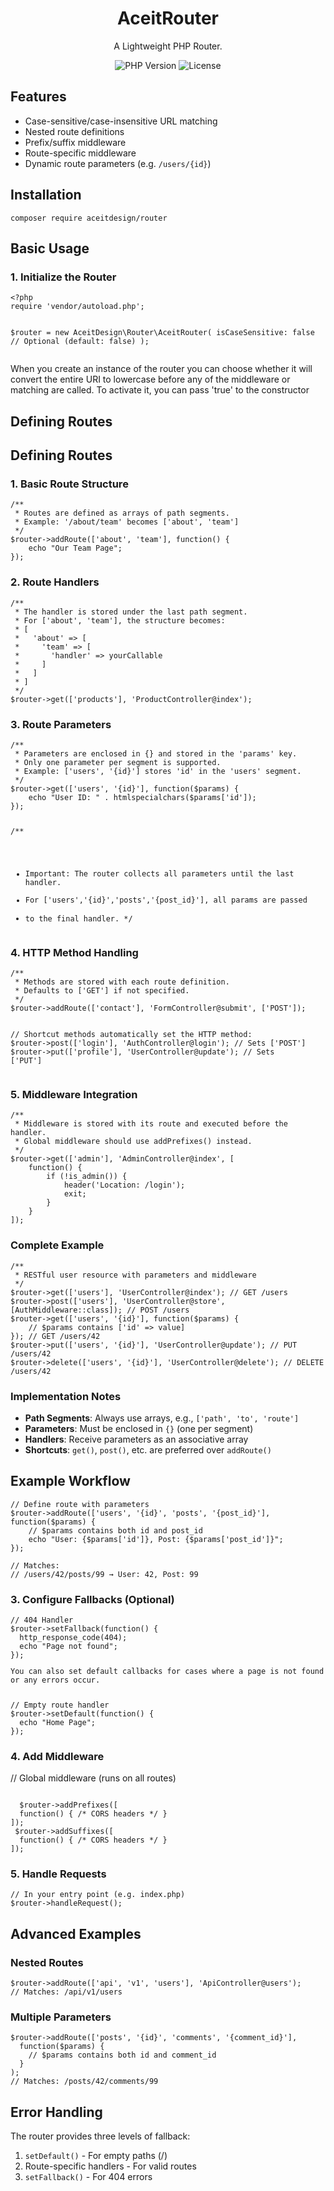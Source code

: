 <div align="center">
  <h1>AceitRouter</h1>
  <p>A Lightweight PHP Router.</p>
  
  <div>
    <img src="https://img.shields.io/badge/PHP-8.0+-777BB4?logo=php" alt="PHP Version">
    <img src="https://img.shields.io/badge/License-MIT-blue.svg" alt="License">
  </div>
</div>

<h2>Features</h2>
<ul>
  <li>Case-sensitive/case-insensitive URL matching</li>
  <li>Nested route definitions</li>
  <li>Prefix/suffix middleware</li>
  <li>Route-specific middleware</li>
  <li>Dynamic route parameters (e.g. <code>/users/{id}</code>)</li>
</ul>

<h2>Installation</h2>
<pre><code>composer require aceitdesign/router</code></pre>

<h2>Basic Usage</h2>

<h3>1. Initialize the Router</h3>
<pre><code>&lt;?php
require 'vendor/autoload.php';

$router = new AceitDesign\Router\AceitRouter(
  isCaseSensitive: false // Optional (default: false)
);
</code></pre>
<p>When you create an instance of the router you can choose whether it will convert the entire URI to lowercase before any of the middleware or matching are called. To activate it, you can pass 'true' to the constructor</p>
<h2>Defining Routes</h2>

<h2>Defining Routes</h2>

<h3>1. Basic Route Structure</h3>
<pre><code>/**
 * Routes are defined as arrays of path segments.
 * Example: '/about/team' becomes ['about', 'team']
 */
$router->addRoute(['about', 'team'], function() {
    echo "Our Team Page";
});</code></pre>

<h3>2. Route Handlers</h3>
<pre><code>/**
 * The handler is stored under the last path segment.
 * For ['about', 'team'], the structure becomes:
 * [
 *   'about' => [
 *     'team' => [
 *       'handler' => yourCallable
 *     ]
 *   ]
 * ]
 */
$router->get(['products'], 'ProductController@index');</code></pre>

<h3>3. Route Parameters</h3>
<pre><code>/**
 * Parameters are enclosed in {} and stored in the 'params' key.
 * Only one parameter per segment is supported.
 * Example: ['users', '{id}'] stores 'id' in the 'users' segment.
 */
$router->get(['users', '{id}'], function($params) {
    echo "User ID: " . htmlspecialchars($params['id']);
});

/**
 * Important: The router collects all parameters until the last handler.
 * For ['users','{id}','posts','{post_id}'], all params are passed
 * to the final handler.
 */</code></pre>

<h3>4. HTTP Method Handling</h3>
<pre><code>/**
 * Methods are stored with each route definition.
 * Defaults to ['GET'] if not specified.
 */
$router->addRoute(['contact'], 'FormController@submit', ['POST']);

// Shortcut methods automatically set the HTTP method:
$router->post(['login'], 'AuthController@login');  // Sets ['POST']
$router->put(['profile'], 'UserController@update'); // Sets ['PUT']</code></pre>

<h3>5. Middleware Integration</h3>
<pre><code>/**
 * Middleware is stored with its route and executed before the handler.
 * Global middleware should use addPrefixes() instead.
 */
$router->get(['admin'], 'AdminController@index', [
    function() {
        if (!is_admin()) {
            header('Location: /login');
            exit;
        }
    }
]);</code></pre>

<h3>Complete Example</h3>
<pre><code>/**
 * RESTful user resource with parameters and middleware
 */
$router->get(['users'], 'UserController@index'); // GET /users
$router->post(['users'], 'UserController@store', [AuthMiddleware::class]); // POST /users
$router->get(['users', '{id}'], function($params) {
    // $params contains ['id' => value]
}); // GET /users/42
$router->put(['users', '{id}'], 'UserController@update'); // PUT /users/42
$router->delete(['users', '{id}'], 'UserController@delete'); // DELETE /users/42</code></pre>

<h3>Implementation Notes</h3>
<ul>
  <li><strong>Path Segments</strong>: Always use arrays, e.g., <code>['path', 'to', 'route']</code></li>
  <li><strong>Parameters</strong>: Must be enclosed in <code>{}</code> (one per segment)</li>
  <li><strong>Handlers</strong>: Receive parameters as an associative array</li>
  <li><strong>Shortcuts</strong>: <code>get()</code>, <code>post()</code>, etc. are preferred over <code>addRoute()</code></li>
</ul>
<h2>Example Workflow</h2>

<pre><code>// Define route with parameters
$router->addRoute(['users', '{id}', 'posts', '{post_id}'], function($params) {
    // $params contains both id and post_id
    echo "User: {$params['id']}, Post: {$params['post_id']}";
});

// Matches:
// /users/42/posts/99 → User: 42, Post: 99
</code></pre>
<h3>3. Configure Fallbacks (Optional)</h3>
<pre><code>// 404 Handler
$router->setFallback(function() {
  http_response_code(404);
  echo "Page not found";
});
<p>You can also set default callbacks for cases where a page is not found or any errors occur.</p>
// Empty route handler
$router->setDefault(function() {
  echo "Home Page";
});
</code></pre>

<h3>4. Add Middleware</h3>
// Global middleware (runs on all routes)
<pre><code>
  $router->addPrefixes([
  function() { /* CORS headers */ }
]);
 $router->addSuffixes([
  function() { /* CORS headers */ }
]);</code>
</pre>


<h3>5. Handle Requests</h3>
<pre><code>// In your entry point (e.g. index.php)
$router->handleRequest();
</code></pre>

<h2>Advanced Examples</h2>

<h3>Nested Routes</h3>
<pre><code>$router->addRoute(['api', 'v1', 'users'], 'ApiController@users');
// Matches: /api/v1/users
</code></pre>

<h3>Multiple Parameters</h3>
<pre><code>$router->addRoute(['posts', '{id}', 'comments', '{comment_id}'], 
  function($params) {
    // $params contains both id and comment_id
  }
);
// Matches: /posts/42/comments/99
</code></pre>

<h2>Error Handling</h2>
<p>The router provides three levels of fallback:</p>
<ol>
  <li><code>setDefault()</code> - For empty paths (/)</li>
  <li>Route-specific handlers - For valid routes</li>
  <li><code>setFallback()</code> - For 404 errors</li>
</ol>
